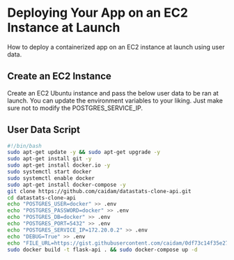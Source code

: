 # Deploying Your App on an EC2 Instance at Launch

How to deploy a containerized app on an EC2 instance at launch using user data.

## Create an EC2 Instance

Create an EC2 Ubuntu instance and pass the below user data to be ran at launch. You can update the environment variables to your liking. Just make sure not to modify the POSTGRES_SERVICE_IP.

## User Data Script

```bash
#!/bin/bash
sudo apt-get update -y && sudo apt-get upgrade -y
sudo apt-get install git -y
sudo apt-get install docker.io -y
sudo systemctl start docker
sudo systemctl enable docker
sudo apt-get install docker-compose -y
git clone https://github.com/caidam/datastats-clone-api.git
cd datastats-clone-api
echo "POSTGRES_USER=docker" >> .env
echo "POSTGRES_PASSWORD=docker" >> .env
echo "POSTGRES_DB=docker" >> .env
echo "POSTGRES_PORT=5432" >> .env
echo "POSTGRES_SERVICE_IP=172.20.0.2" >> .env
echo "DEBUG=True" >> .env
echo "FILE_URL=https://gist.githubusercontent.com/caidam/0df73c14f35e27faf7f3ebdead5ba37e/raw/3524e2027ecdc8375e6f9528a21f4c8659f025ea/workshop5-wcs-datastats.csv" >> .env
sudo docker build -t flask-api . && sudo docker-compose up -d
```